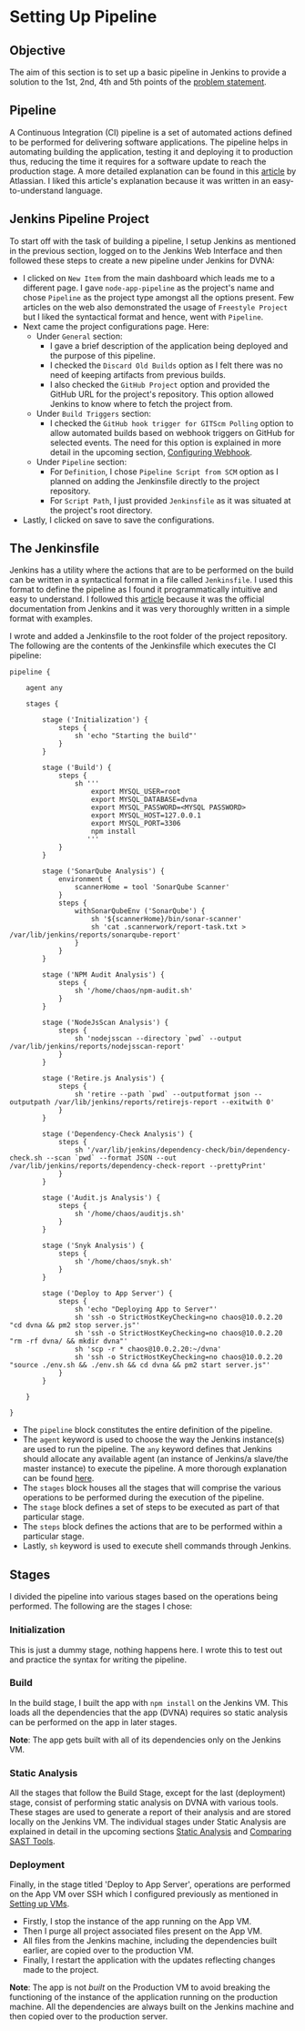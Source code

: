 # Setting Up Pipeline

## Objective

The aim of this section is to set up a basic pipeline in Jenkins to provide a solution to the 1st, 2nd, 4th and 5th points of the [problem statement](problem_statement.md).

## Pipeline

A Continuous Integration (CI) pipeline is a set of automated actions defined to be performed for delivering software applications. The pipeline helps in automating building the application, testing it and deploying it to production thus, reducing the time it requires for a software update to reach the production stage. A more detailed explanation can be found in this [article](https://www.atlassian.com/continuous-delivery/principles/continuous-integration-vs-delivery-vs-deployment) by Atlassian. I liked this article's explanation because it was written in an easy-to-understand language.

## Jenkins Pipeline Project

To start off with the task of building a pipeline, I setup Jenkins as mentioned in the previous section, logged on to the Jenkins Web Interface and then followed these steps to create a new pipeline under Jenkins for DVNA:

* I clicked on `New Item` from the main dashboard which leads me to a different page. I gave `node-app-pipeline` as the project's name and chose `Pipeline` as the project type amongst all the options present. Few articles on the web also demonstrated the usage of `Freestyle Project` but I liked the syntactical format and hence, went with `Pipeline`.
* Next came the project configurations page. Here:
    * Under `General` section:
        * I gave a brief description of the application being deployed and the purpose of this pipeline.
        * I checked the `Discard Old Builds` option as I felt there was no need of keeping artifacts from previous builds.
        * I also checked the `GitHub Project` option and provided the GitHub URL for the project's repository. This option allowed Jenkins to know where to fetch the project from.
    * Under `Build Triggers` section:
        * I checked the `GitHub hook trigger for GITScm Polling` option to allow automated builds based on webhook triggers on GitHub for selected events. The need for this option is explained in more detail in the upcoming section, [Configuring Webhook](configuring_webhook.md).
    * Under `Pipeline` section:
        * For `Definition`, I chose `Pipeline Script from SCM` option as I planned on adding the Jenkinsfile directly to the project repository.
        * For `Script Path`, I just provided `Jenkinsfile` as it was situated at the project's root directory.
* Lastly, I clicked on save to save the configurations.

## The Jenkinsfile

Jenkins has a utility where the actions that are to be performed on the build can be written in a syntactical format in a file called `Jenkinsfile`. I used this format to define the pipeline as I found it programmatically intuitive and easy to understand. I followed this [article](https://jenkins.io/doc/pipeline/tour/running-multiple-steps/) because it was the official documentation from Jenkins and it was very thoroughly written in a simple format with examples.

I wrote and added a Jenkinsfile to the root folder of the project repository. The following are the contents of the Jenkinsfile which executes the CI pipeline:

```jenkins
pipeline {

    agent any

    stages {

        stage ('Initialization') {
            steps {
                sh 'echo "Starting the build"'
            }
        }

        stage ('Build') {
            steps {
                sh '''
                    export MYSQL_USER=root
                    export MYSQL_DATABASE=dvna
                    export MYSQL_PASSWORD=<MYSQL PASSWORD>
                    export MYSQL_HOST=127.0.0.1
                    export MYSQL_PORT=3306
                    npm install
                   '''
            }
        }

        stage ('SonarQube Analysis') {
            environment {
                scannerHome = tool 'SonarQube Scanner'
            }
            steps {
                withSonarQubeEnv ('SonarQube') {
                    sh '${scannerHome}/bin/sonar-scanner'
                    sh 'cat .scannerwork/report-task.txt > /var/lib/jenkins/reports/sonarqube-report'
                }
            }
        }

        stage ('NPM Audit Analysis') {
            steps {
                sh '/home/chaos/npm-audit.sh'
            }
        }

        stage ('NodeJsScan Analysis') {
            steps {
                sh 'nodejsscan --directory `pwd` --output /var/lib/jenkins/reports/nodejsscan-report'
            }
        }

        stage ('Retire.js Analysis') {
            steps {
                sh 'retire --path `pwd` --outputformat json --outputpath /var/lib/jenkins/reports/retirejs-report --exitwith 0'
            }
        }

        stage ('Dependency-Check Analysis') {
            steps {
                sh '/var/lib/jenkins/dependency-check/bin/dependency-check.sh --scan `pwd` --format JSON --out /var/lib/jenkins/reports/dependency-check-report --prettyPrint'
            }
        }

        stage ('Audit.js Analysis') {
            steps {
                sh '/home/chaos/auditjs.sh'
            }
        }

        stage ('Snyk Analysis') {
            steps {
                sh '/home/chaos/snyk.sh'
            }
        }

        stage ('Deploy to App Server') {
            steps {
                sh 'echo "Deploying App to Server"'
                sh 'ssh -o StrictHostKeyChecking=no chaos@10.0.2.20 "cd dvna && pm2 stop server.js"'
                sh 'ssh -o StrictHostKeyChecking=no chaos@10.0.2.20 "rm -rf dvna/ && mkdir dvna"'
                sh 'scp -r * chaos@10.0.2.20:~/dvna'
                sh 'ssh -o StrictHostKeyChecking=no chaos@10.0.2.20 "source ./env.sh && ./env.sh && cd dvna && pm2 start server.js"'
            }
        }

    }

}

```

* The `pipeline` block constitutes the entire definition of the pipeline.
* The `agent` keyword is used to choose the way the Jenkins instance(s) are used to run the pipeline. The `any` keyword defines that Jenkins should allocate any available agent (an instance of Jenkins/a slave/the master instance) to execute the pipeline. A more thorough explanation can be found [here](https://jenkins.io/doc/book/pipeline/syntax/).
* The `stages` block houses all the stages that will comprise the various operations to be performed during the execution of the pipeline.
* The `stage` block defines a set of steps to be executed as part of that particular stage.
* The `steps` block defines the actions that are to be performed within a particular stage.
* Lastly, `sh` keyword is used to execute shell commands through Jenkins.

## Stages

I divided the pipeline into various stages based on the operations being performed. The following are the stages I chose:

### Initialization

This is just a dummy stage, nothing happens here. I wrote this to test out and practice the syntax for writing the pipeline.

### Build

In the build stage, I built the app with `npm install` on the Jenkins VM. This loads all the dependencies that the app (DVNA) requires so static analysis can be performed on the app in later stages.

**Note**: The app gets built with all of its dependencies only on the Jenkins VM.

### Static Analysis

All the stages that follow the Build Stage, except for the last (deployment) stage, consist of performing static analysis on DVNA with various tools. These stages are used to generate a report of their analysis and are stored locally on the Jenkins VM. The individual stages under Static Analysis are explained in detail in the upcoming sections [Static Analysis](static_analysis.md) and [Comparing SAST Tools](comparing_sast_tools.md).

### Deployment

Finally, in the stage titled 'Deploy to App Server', operations are performed on the App VM over SSH which I configured previously as mentioned in [Setting up VMs](setting_up_vms.md).

* Firstly, I stop the instance of the app running on the App VM.
* Then I purge all project associated files present on the App VM.
* All files from the Jenkins machine, including the dependencies built earlier, are copied over to the production VM.
* Finally, I restart the application with the updates reflecting changes made to the project.

**Note**: The app is not _built_ on the Production VM to avoid breaking the functioning of the instance of the application running on the production machine. All the dependencies are always built on the Jenkins machine and then copied over to the production server.
